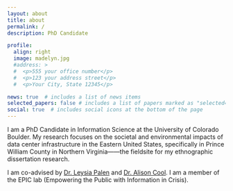 ```yaml
---
layout: about
title: about
permalink: /
description: PhD Candidate

profile:
  align: right
  image: madelyn.jpg
  #address: >
  #  <p>555 your office number</p>
  #  <p>123 your address street</p>
  #  <p>Your City, State 12345</p>

news: true  # includes a list of news items
selected_papers: false # includes a list of papers marked as "selected={true}"
social: true  # includes social icons at the bottom of the page
---
```


I am a PhD Candidate in Information Science at the University of Colorado Boulder. My research focuses on the societal and environmental impacts of data center infrastructure in the Eastern United States, specifically in Prince William County in Northern Virginia——the fieldsite for my ethnographic dissertation research. 
 
I am co-advised by [Dr. Leysia Palen](https://www.colorado.edu/cmci/people/information-science/leysia-palen) and [Dr. Alison Cool](https://www.colorado.edu/cmci/people/information-science/alison-cool). I am a member of the EPIC lab (Empowering the Public with Information in Crisis).

<!--- You can put a picture in, too. The code is already in, just name your picture `prof_pic.jpg` and put it in the `img/` folder.--->

<!---Put your address / P.O. box / other info right below your picture. You can also disable any these elements by editing `profile` property of the YAML header of your `_pages/about.md`. Edit `_bibliography/papers.bib` and Jekyll will render your [publications page](/al-folio/publications/) automatically.--->

<!---Link to your social media connections, too. This theme is set up to use [Font Awesome icons](http://fortawesome.github.io/Font-Awesome/){:target="\_blank"} and [Academicons](https://jpswalsh.github.io/academicons/){:target="\_blank"}, like the ones below. Add your Facebook, Twitter, LinkedIn, Google Scholar, or just disable all of them.--->

